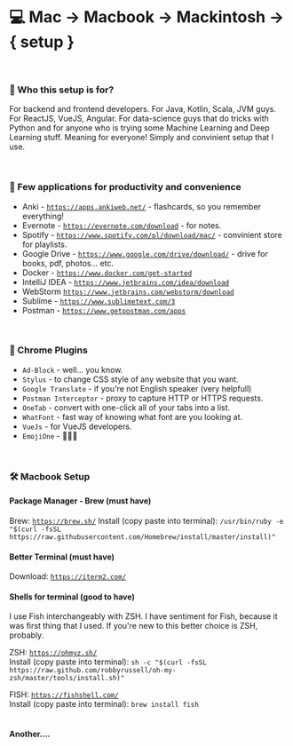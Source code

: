 # 💻 Mac -> Macbook -> Mackintosh -> { setup }

<BR>

### 🤔 Who this setup is for? 
For backend and frontend developers. For Java, Kotlin, Scala, JVM guys. For ReactJS, VueJS, Angular. For data-science guys that do tricks with Python and for anyone who is trying some Machine Learning and Deep Learning stuff. Meaning for everyone! Simply and convinient setup that I use.

<BR>

### 🎲 Few applications for productivity and convenience
- Anki - [`https://apps.ankiweb.net/`](https://apps.ankiweb.net/) - flashcards, so you remember everything!
- Evernote - [`https://evernote.com/download`](https://evernote.com/download) - for notes.
- Spotify - [`https://www.spotify.com/pl/download/mac/`](https://www.spotify.com/pl/download/mac/) - convinient store for playlists.
- Google Drive - [`https://www.google.com/drive/download/`](https://www.google.com/drive/download/) - drive for books, pdf, photos... etc.
- Docker - [`https://www.docker.com/get-started`](https://www.docker.com/get-started) 
- IntelliJ IDEA - [`https://www.jetbrains.com/idea/download`](https://www.jetbrains.com/idea/download)
- WebStorm [`https://www.jetbrains.com/webstorm/download`](https://www.jetbrains.com/webstorm/download)
- Sublime - [`https://www.sublimetext.com/3`](https://www.sublimetext.com/3)
- Postman - [`https://www.getpostman.com/apps`](https://www.getpostman.com/apps)

<BR>

### 🚛 Chrome Plugins
- `Ad-Block` - well... you know.
- `Stylus` - to change CSS style of any website that you want.
- `Google Translate` - if you're not English speaker (very helpfull)
- `Postman Interceptor` - proxy to capture HTTP or HTTPS requests.
- `OneTab` - convert with one-click all of your tabs into a list.
- `WhatFont` - fast way of knowing what font are you looking at.
- `VueJs` - for VueJS developers.
- `EmojiOne` - 🧐🤓😎

<BR>

### 🛠 Macbook Setup

#### Package Manager - Brew (must have)
Brew: [`https://brew.sh/`](https://brew.sh/)
Install (copy paste into terminal): `/usr/bin/ruby -e "$(curl -fsSL https://raw.githubusercontent.com/Homebrew/install/master/install)"`

#### Better Terminal (must have)
Download: [`https://iterm2.com/`](https://iterm2.com/)

#### Shells for terminal (good to have)

I use Fish interchangeably with ZSH. I have sentiment for Fish, because it was first thing that I used.
If you're new to this better choice is ZSH, probably.

ZSH: [`https://ohmyz.sh/`](https://ohmyz.sh/) <br>
Install (copy paste into terminal): `sh -c "$(curl -fsSL https://raw.github.com/robbyrussell/oh-my-zsh/master/tools/install.sh)"` <br>

FISH: [`https://fishshell.com/`](https://fishshell.com/) <br>
Install (copy paste into terminal): `brew install fish` <br>
<br>

#### Another....





